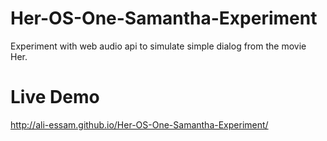 # Her-OS-One-Samantha-Experiment
Experiment with web audio api to simulate simple dialog from the movie Her.

# Live Demo

http://ali-essam.github.io/Her-OS-One-Samantha-Experiment/
